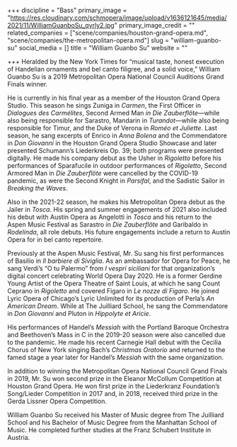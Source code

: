 +++
discipline = "Bass"
primary_image = "https://res.cloudinary.com/schmopera/image/upload/v1636121645/media/2021/11/WilliamGuanboSu_qyrly2.jpg"
primary_image_credit = ""
related_companies = ["scene/companies/houston-grand-opera.md", "scene/companies/the-metropolitan-opera.md"]
slug = "william-guanbo-su"
social_media = []
title = "William Guanbo Su"
website = ""

+++
Heralded by the New York Times for “musical taste, honest execution of Handelian ornaments and bel canto filigree, and a solid voice,” William Guanbo Su is a 2019 Metropolitan Opera National Council Auditions Grand Finals winner.

He is currently in his final year as a member of the Houston Grand Opera Studio. This season he sings Zuniga in _Carmen_, the First Officer in _Dialogues des Carmélites_, Second Armed Man _in Die Zauberflöte_—while also being responsible for Sarastro, Mandarin in _Turandot_—while also being responsible for Timur, and the Duke of Verona in _Roméo et Juliette_. Last season, he sang excerpts of Enrico in _Anna Bolena_ and the Commendatore in _Don Giovanni_ in the Houston Grand Opera Studio Showcase and later presented Schumann’s Liederkreis Op. 39; both programs were presented digitally. He made his company debut as the Usher in _Rigoletto_ before his performances of Sparafucile in outdoor performances of _Rigoletto_, Second Armored Man in _Die Zauberflöte_ were cancelled by the COVID-19 pandemic, as were the Second Knight in _Parsifal_, and the Sadistic Sailor in _Breaking the Waves_.

Also in the 2021-22 season, he makes his Metropolitan Opera debut as the Jailer in _Tosca_. His spring and summer engagements of 2021 also included his debut with Austin Opera as Angelotti in _Tosca_ and his return to the Aspen Music Festival as Sarastro in _Die Zauberflöte_ and Garibaldo in _Rodelinda_, all role debuts. His future engagements include a return to Austin Opera for in bel canto repertoire.

Previously at the Aspen Music Festival, Mr. Su sang his first performances of Basilio in _Il barbiere di Siviglia_. As an ambassador for Opera for Peace, he sang Verdi’s “O tu Palermo” from _I vespri siciliani_ for that organization’s digital concert celebrating World Opera Day 2020. He is a former Gerdine Young Artist of the Opera Theatre of Saint Louis, at which he sang Count Ceprano in _Rigoletto_ and covered Figaro in _Le nozze di Figaro_. He joined Lyric Opera of Chicago’s Lyric Unlimited for its production of Perla’s _An American Dream_. While at The Juilliard School, he sang the Commendatore in _Don Giovanni_ and Pluton in _Hippolyte et Aricie_.

His performances of Handel’s _Messiah_ with the Portland Baroque Orchestra and Beethoven’s Mass in C in the 2019-20 season were also cancelled due to the pandemic. He made his recent Carnegie Hall debut with the Cecilia Chorus of New York singing Bach’s _Christmas Oratorio_ and returned to the famed stage a year later for Handel’s _Messiah_ with the same organization.

In addition to winning the Metropolitan Opera National Council Grand Finals in 2019, Mr. Su won second prize in the Eleanor McCollum Competition at Houston Grand Opera. He won first prize in the Liederkranz Foundation’s Song/Lieder Competition in 2017 and, in 2018, received third prize in the Gerda Lissner Opera Competition.

William Guanbo Su received his Master of Music degree from The Juilliard School and his Bachelor of Music Degree from the Manhattan School of Music. He completed further studies at the Franz Schubert Institute in Austria.